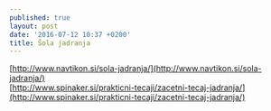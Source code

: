 ```yaml
---
published: true
layout: post
date: '2016-07-12 10:37 +0200'
title: Šola jadranja
---
```

[http://www.navtikon.si/sola-jadranja/](http://www.navtikon.si/sola-jadranja/)  
[http://www.spinaker.si/prakticni-tecaji/zacetni-tecaj-jadranja/](http://www.spinaker.si/prakticni-tecaji/zacetni-tecaj-jadranja/)
